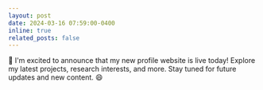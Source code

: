 ```yaml
---
layout: post
date: 2024-03-16 07:59:00-0400
inline: true
related_posts: false
---
```

🎉 I'm excited to announce that my new profile website is live today! Explore my latest projects, research interests, and more. Stay tuned for future updates and new content. 😄